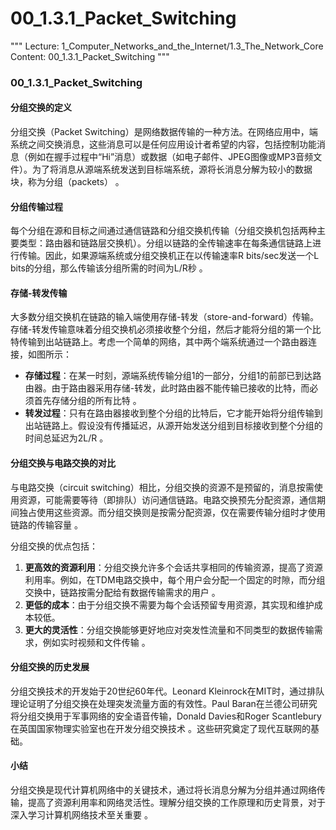 # 00_1.3.1_Packet_Switching

"""
Lecture: 1_Computer_Networks_and_the_Internet/1.3_The_Network_Core
Content: 00_1.3.1_Packet_Switching
"""

### 00_1.3.1_Packet_Switching

#### 分组交换的定义

分组交换（Packet Switching）是网络数据传输的一种方法。在网络应用中，端系统之间交换消息，这些消息可以是任何应用设计者希望的内容，包括控制功能消息（例如在握手过程中“Hi”消息）或数据（如电子邮件、JPEG图像或MP3音频文件）。为了将消息从源端系统发送到目标端系统，源将长消息分解为较小的数据块，称为分组（packets）   。

#### 分组传输过程

每个分组在源和目标之间通过通信链路和分组交换机传输（分组交换机包括两种主要类型：路由器和链路层交换机）。分组以链路的全传输速率在每条通信链路上进行传输。因此，如果源端系统或分组交换机正在以传输速率R bits/sec发送一个L bits的分组，那么传输该分组所需的时间为L/R秒  。

#### 存储-转发传输

大多数分组交换机在链路的输入端使用存储-转发（store-and-forward）传输。存储-转发传输意味着分组交换机必须接收整个分组，然后才能将分组的第一个比特传输到出站链路上。考虑一个简单的网络，其中两个端系统通过一个路由器连接，如图所示：

- **存储过程**：在某一时刻，源端系统传输分组1的一部分，分组1的前部已到达路由器。由于路由器采用存储-转发，此时路由器不能传输已接收的比特，而必须首先存储分组的所有比特 。
- **转发过程**：只有在路由器接收到整个分组的比特后，它才能开始将分组传输到出站链路上。假设没有传播延迟，从源开始发送分组到目标接收到整个分组的时间总延迟为2L/R 。

#### 分组交换与电路交换的对比

与电路交换（circuit switching）相比，分组交换的资源不是预留的，消息按需使用资源，可能需要等待（即排队）访问通信链路。电路交换预先分配资源，通信期间独占使用这些资源。而分组交换则是按需分配资源，仅在需要传输分组时才使用链路的传输容量  。

分组交换的优点包括：

1. **更高效的资源利用**：分组交换允许多个会话共享相同的传输资源，提高了资源利用率。例如，在TDM电路交换中，每个用户会分配一个固定的时隙，而分组交换中，链路按需分配给有数据传输需求的用户 。
2. **更低的成本**：由于分组交换不需要为每个会话预留专用资源，其实现和维护成本较低。
3. **更大的灵活性**：分组交换能够更好地应对突发性流量和不同类型的数据传输需求，例如实时视频和文件传输 。

#### 分组交换的历史发展

分组交换技术的开发始于20世纪60年代。Leonard Kleinrock在MIT时，通过排队理论证明了分组交换在处理突发流量方面的有效性。Paul Baran在兰德公司研究将分组交换用于军事网络的安全语音传输，Donald Davies和Roger Scantlebury在英国国家物理实验室也在开发分组交换技术 。这些研究奠定了现代互联网的基础。

#### 小结

分组交换是现代计算机网络中的关键技术，通过将长消息分解为分组并通过网络传输，提高了资源利用率和网络灵活性。理解分组交换的工作原理和历史背景，对于深入学习计算机网络技术至关重要    。